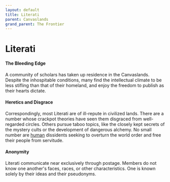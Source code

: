 ```yaml
---
layout: default
title: Literati
parent: Canvaslands
grand_parent: The Frontier
---
```


# Literati

#### The Bleeding Edge

A community of scholars has taken up residence in the Canvaslands. Despite the inhospitable conditions, many find the intellectual climate to be less stifling than that of their homeland, and enjoy the freedom to publish as their hearts dictate.

#### Heretics and Disgrace

Correspondingly, most Literati are of ill-repute in civilized lands. There are a number whose crackpot theories have seen them disgraced from well-regarded circles. Others pursue taboo topics, like the closely kept secrets of the mystery cults or the development of dangerous alchemy. No small number are [human](../../character_creation/race/human) dissidents seeking to overturn the world order and free their people from servitude.

#### Anonymity

Literati communicate near exclusively through postage. Members do not know one another's faces, races, or other characteristics. One is known solely by their ideas and their pseudonyms. 